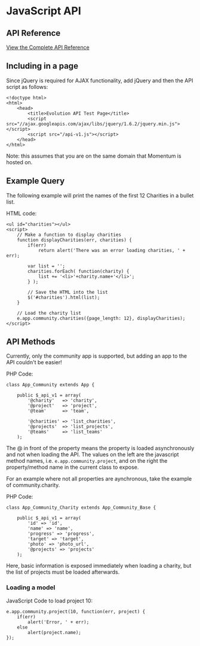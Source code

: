 # JavaScript API

## API Reference

[View the Complete API Reference](https://github.com/MomentumApp/JavaScript-API-Docs/wiki)

## Including in a page

Since jQuery is required for AJAX functionality, add jQuery and then the API script as follows:

    <!doctype html>
    <html>
        <head>
            <title>Evolution API Test Page</title>
            <script src="//ajax.googleapis.com/ajax/libs/jquery/1.6.2/jquery.min.js"></script>
            <script src="/api-v1.js"></script>
        </head>
    </html>
    
Note: this assumes that you are on the same domain that Momentum is hosted on.

## Example Query

The following example will print the names of the first 12 Charities in a bullet list.

HTML code:

    <ul id="charities"></ul>
    <script>
        // Make a function to display charities
        function displayCharities(err, charities) {
            if(err)
                return alert('There was an error loading charities, ' + err);
            
            var list = '';
            charities.forEach( function(charity) {
                list += '<li>'+charity.name+'</li>';
            } );
            
            // Save the HTML into the list
            $('#charities').html(list);
        }
        
        // Load the charity list
        e.app.community.charities({page_length: 12}, displayCharities);
    </script>
    
## API Methods

Currently, only the community app is supported, but adding an app to the API couldn't be easier!

PHP Code:

    class App_Community extends App {
    
        public $_api_v1 = array(
            '@charity'   => 'charity',
            '@project'   => 'project',
            '@team'      => 'team',
            
            '@charities' => 'list_charities',
            '@projects'  => 'list_projects',
            '@teams'     => 'list_teams'
        );
    
The @ in front of the property means the property is loaded asynchronously and not when loading the API.
The values on the left are the javascript method names, i.e. `e.app.community.project`, and on the right
the property/method name in the current class to expose.

For an example where not all properties are aynchronous, take the example of community.charity.

PHP Code:

    class App_Community_Charity extends App_Community_Base {
    
        public $_api_v1 = array(
            'id' => 'id',
            'name' => 'name',
            'progress' => 'progress',
            'target' => 'target',
            'photo' => 'photo_url',
            '@projects' => 'projects'
        );

Here, basic information is exposed immediately when loading a charity, but the list of projects must be loaded afterwards.

### Loading a model

JavaScript Code to load project 10:

    e.app.community.project(10, function(err, project) {
        if(err)
            alert('Error, ' + err);
        else
            alert(project.name);
    });